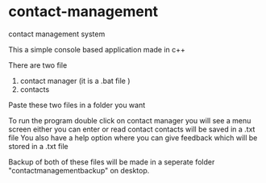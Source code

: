# contact-management
contact management system

This a simple console based application made in c++

There are two file 
1. contact manager (it is a .bat file )
2. contacts

Paste these two files in a folder you want 

To run the program double click on contact manager you will see a menu screen either you can enter or read contact contacts will be saved in a .txt file
You also have a help option where you can give feedback which will be stored in a .txt file

Backup of both of these files will be made in a seperate folder "contactmanagementbackup" on desktop.
